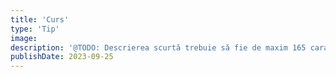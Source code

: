 ```yaml
---
title: 'Curs'
type: 'Tip'
image:
description: '@TODO: Descrierea scurtă trebuie să fie de maxim 165 caractere'
publishDate: 2023-09-25
---
```

